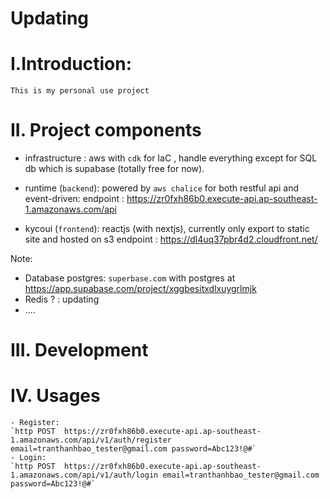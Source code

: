 # Updating
# I.Introduction:
    This is my personal use project

# II. Project components
- infrastructure : aws with `cdk` for IaC , handle everything except for SQL db which is supabase (totally free for now).

- runtime (`backend`): powered by `aws chalice` for both restful api and event-driven:
    endpoint : https://zr0fxh86b0.execute-api.ap-southeast-1.amazonaws.com/api
- kycoui (`frontend`):  reactjs (with nextjs), currently only export to static site and hosted on s3
    endpoint : https://dl4uq37pbr4d2.cloudfront.net/


Note:
- Database postgres: `superbase.com`  with postgres at https://app.supabase.com/project/xggbesitxdlxuygrlmjk
- Redis ? : updating
- ....

# III. Development

# IV. Usages
    - Register:
    `http POST  https://zr0fxh86b0.execute-api.ap-southeast-1.amazonaws.com/api/v1/auth/register email=tranthanhbao_tester@gmail.com password=Abc123!@#`
    - Login:
    `http POST  https://zr0fxh86b0.execute-api.ap-southeast-1.amazonaws.com/api/v1/auth/login email=tranthanhbao_tester@gmail.com password=Abc123!@#`
